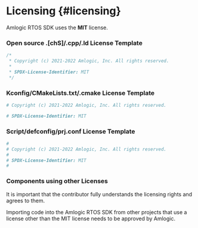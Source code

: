 Licensing {#licensing}
==========

Amlogic RTOS SDK uses the **MIT** license.

### Open source .[chS]/.cpp/.ld License Template ###
```c
/*
 * Copyright (c) 2021-2022 Amlogic, Inc. All rights reserved.
 *
 * SPDX-License-Identifier: MIT
 */
```

### Kconfig/CMakeLists.txt/.cmake License Template ###
```bash
# Copyright (c) 2021-2022 Amlogic, Inc. All rights reserved.

# SPDX-License-Identifier: MIT
```

### Script/defconfig/prj.conf License Template ###
```bash
#
# Copyright (c) 2021-2022 Amlogic, Inc. All rights reserved.
#
# SPDX-License-Identifier: MIT
#
```

### Components using other Licenses ###
It is important that the contributor fully understands the licensing rights and agrees to them.

Importing code into the Amlogic RTOS SDK from other projects that use a license other than the MIT license needs to be approved by Amlogic.
